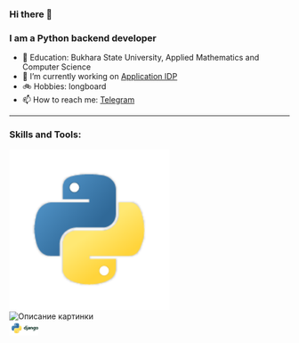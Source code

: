 ### Hi there 👋

<!--
**Olga-Zholudeva/Olga-Zholudeva** is a ✨ _special_ ✨ repository because its `README.md` (this file) appears on your GitHub profile.

Here are some ideas to get you started:

- 🔭 I’m currently working on ...
- 🌱 I’m currently learning ...
- 👯 I’m looking to collaborate on ...
- 🤔 I’m looking for help with ...
- 💬 Ask me about ...
- 📫 How to reach me: ...
- 😄 Pronouns: ...
- ⚡ Fun fact: ...
-->
### I am a Python backend developer
- :office: Education: Bukhara State University, Applied Mathematics and Computer Science
- 🔭 I’m currently working on [Application IDP](https://github.com/Olga-Zholudeva/Individual_development_plan)
- :bike: Hobbies: longboard
- 📫 How to reach me: [Telegram](https://t.me/oljoludeva)

___

### Skills and Tools:

![Pyton](https://raw.githubusercontent.com/github/explore/80688e429a7d4ef2fca1e82350fe8e3517d3494d/topics/python/python.png)
<br />
<image src="https://picsum.photos/800/600" alt="Описание картинки">
<br />
<img align='left' alt='Python' width='26px' src='https://raw.githubusercontent.com/github/explore/80688e429a7d4ef2fca1e82350fe8e3517d3494d/topics/python/python.png'/>
<img align='left' alt='Django' width='26px' src='https://raw.githubusercontent.com/github/explore/7456fdff59816d37ef383a6c8f32a26ff7332db2/topics/django/django.png'/>
